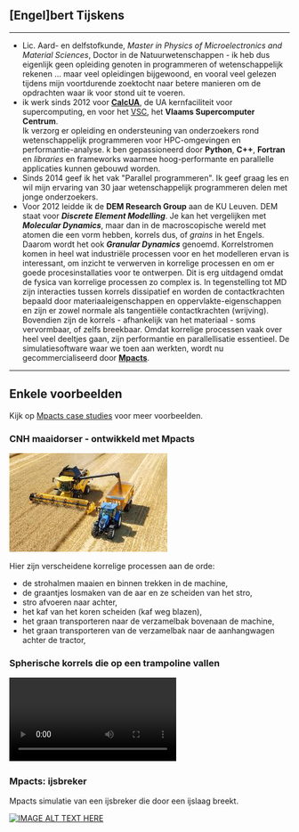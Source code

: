 ## [Engel]bert Tijskens

---

- Lic. Aard- en delfstofkunde, *Master in Physics of Microelectronics and Material Sciences*, Doctor in de 
  Natuurwetenschappen - ik heb dus eigenlijk geen opleiding genoten in programmeren of wetenschappelijk rekenen ... 
  maar veel opleidingen bijgewoond, en vooral veel gelezen tijdens mijn voortdurende zoektocht naar betere manieren 
  om de opdrachten waar ik voor stond uit te voeren.  
- ik werk sinds 2012 voor **[CalcUA](https://www.uantwerpen.be/en/research-facilities/calcua/)**, de UA 
  kernfaciliteit voor supercomputing, en voor het [VSC](https://vscentrum.be), het **Vlaams Supercomputer Centrum**.  
  Ik verzorg er opleiding en ondersteuning van onderzoekers rond wetenschappelijk programmeren voor HPC-omgevingen 
  en performantie-analyse. k ben gepassioneerd door **Python**, **C++**, **Fortran** en *libraries* en frameworks 
  waarmee hoog-performante en parallelle applicaties kunnen gebouwd worden.
- Sinds 2014 geef ik het vak "Parallel programmeren". Ik geef graag les en wil mijn ervaring van 30 jaar 
  wetenschappelijk programmeren delen met jonge onderzoekers.
- Voor 2012 leidde ik de **DEM Research Group** aan de KU Leuven. DEM staat voor ***Discrete Element Modelling***. 
  Je kan het vergelijken met ***Molecular Dynamics***, maar dan in de macroscopische wereld met atomen die een vorm 
  hebben, korrels dus, of *grains* in het Engels. Daarom wordt het ook ***Granular Dynamics*** genoemd. 
  Korrelstromen komen in heel wat industriële processen voor en het modelleren ervan is interessant, om inzicht te 
  verwerven in korrelige processen en om er goede procesinstallaties voor te ontwerpen. Dit is erg uitdagend omdat de 
  fysica van korrelige processen zo complex is. In tegenstelling tot MD zijn interacties tussen korrels dissipatief 
  en worden de contactkrachten bepaald door materiaaleigenschappen en oppervlakte-eigenschappen en zijn er zowel 
  normale als tangentiële contactkrachten (wrijving). Bovendien zijn de korrels - afhankelijk van het materiaal - 
  soms vervormbaar, of zelfs breekbaar. Omdat korrelige processen vaak over heel veel deeltjes gaan, zijn 
  performantie en parallellisatie essentieel. De simulatiesoftware waar we toen aan werkten, wordt nu 
  gecommercialiseerd door **[Mpacts](https://mpacts.com)**. 

---

## Enkele voorbeelden

Kijk op [Mpacts case studies](https://mpacts.com/case-studies.html) voor meer voorbeelden. 

### CNH maaidorser - ontwikkeld met Mpacts

![CNH maaidorser](public/cnh-combine-harvester.jpeg)

Hier zijn verscheidene korrelige processen aan de orde:

- de strohalmen maaien en binnen trekken in de machine,
- de graantjes losmaken van de aar en ze scheiden van het stro,
- stro afvoeren naar achter,
- het kaf van het koren scheiden (kaf weg blazen),
- het graan transporteren naar de verzamelbak bovenaan de machine,
- het graan transporteren van de verzamelbak naar de aanhangwagen achter de tractor,

### Spherische korrels die op een trampoline vallen

![type:video](/public/spheres2000_sheet4.mp4)

### Mpacts: ijsbreker

Mpacts simulatie van een ijsbreker die door een ijslaag breekt.

[![IMAGE ALT TEXT HERE](https://img.youtube.com/vi/6qd7HAVRCn8/0.jpg)](https://www.youtube.com/watch?v=6qd7HAVRCn8)



